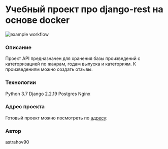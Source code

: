 # Учебный проект про django-rest на основе docker
![example workflow](https://github.com/astrahov90-yandex-practicum/yamdb_final/actions/workflows/yamdb_workflow.yml/badge.svg)
### Описание
Проект API предназначен для хранения базы произведений с категоризацией по жанрам,
годам выпуска и категориям. К произведениям можно создать отзывы.
### Технологии
Python 3.7
Django 2.2.19
Postgres
Nginx
### Адрес проекта
Готовый проект можно посмотреть по <a href='sai-testlab.ddns.net'>адресу</a>:
### Автор
astrahov90

